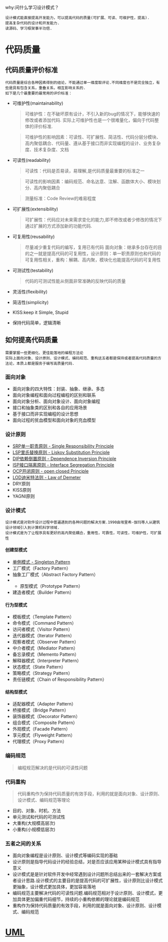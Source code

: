 why:问什么学习设计模式？ 

    设计模式能直接提高开发能力，可以提高代码的质量(可扩展、可读、可维护性，提高).
    提高复杂代码的设计和开发能力.
    读源码、学习框架事半功倍.


# 代码质量

## 代码质量评价标准
    代码质量是综合各种因素得到的结论，不能通过单一维度取评论.不同维度也不是完全独立，有些是具有包含关系，重叠关系，相互影响关系的.
    如下是几个最重要的最常用的评价标准：

* 可维护性(maintainability)
    >可维护性：在不破坏原有设计，不引入新的bug的情况下，能够快速的修改或者添加代码.
    实际上可维护性也是一个很难量化，偏向于代码整体的评价标准.
    
    >可维护性的影响因素：可读性、可扩展性、简洁性、代码分层分模块、高内聚低耦合、代码量、遵从基于接口而非实现编程的设计、业务复杂度、技术复杂度、文档

* 可读性(readability)
    >可读性：代码是否易读，易理解,是代码质量最重要的标准之一
    
    >可读性的影响因素：编码规范、命名达意、注解、函数体大小、模块划分、高内聚低耦合
    
    > 测量标准：Code Review的难易程度

* 可扩展性(extensibility)
    >可扩展性：代码应对未来需求变化的能力,即不修改或者少修改的情况下通过扩展的方式添加新的功能代码.
* 可复用性(reusability)
    >尽量减少重复代码的编写，复用已有代码
    面向对象：继承多台存在的目的之一就是提高代码的可复用性，设计原则：单一职责原则也和代码的可复用性相关，重构：解耦、高内聚，模块化也能提高代码的可复用性

* 可测试性(testability)
    >代码的可测试性能从侧面非常准确的反映代码的质量

* 灵活性(flexibility)

* 简洁性(simplicity)
* KISS:keep it Simple, Stupid
* 保持代码简单，逻辑清晰

## 如何提高代码质量
    需要掌握一些更细化、更佳能落地的编程方法论
    实际上面向对象、设计原则、设计模式、编码规范、重构这五者都是保持或者提高代码质量的方法论，本质上都是服务于编写高质量代码.

### 面向对象

* 面向对象的四大特性：封装、抽象、继承、多态
* 面向对象编程和面向过程编程的区别和联系
* 面向对象分析、面向对象设计、面向对象编程
* 接口和抽象类的区别和各自的应用场景
* 基于接口而非实现编程的设计思想
* 面向过程的贫血模型和面向对象的充血模型

### 设计原则

* [SRP单一职责原则 - Single Responsibility Principle](docs/designPrinciples/SRP.md)
* [LSP里氏替换原则 - Liskov Substitution Principle](docs/designPrinciples/LSP.md)
* [DIP依赖倒置原则 - Dependence Inversion Principle](docs/designPrinciples/DIP.md)
* [ISP接口隔离原则 - Interface Segregation Principle](docs/designPrinciples/ISP.md)
* [OCP开闭原则 - open closed Principle](docs/designPrinciples/OCP.md)
* [LOD迪米特法则 - Law of Demeter](docs/designPrinciples/LOD.md)
* DRY原则
* KISS原则
* YAGNI原则

### 设计模式
    设计模式是对软件设计过程中普遍遇到的各种问题的解决方案.1990由埃里希-伽玛等人从建筑设计领域引入到计算机科学领域.
    设计模式是为了让程序具有更好的高内聚低耦合，重用性，可靠性，可读性，可维护性，可扩展性

#### 创建型模式
* [单例模式 - Singleton Pattern](docs/designpattern/SingletonPattern.md)
* 工厂模式（Factory Pattern）
* 抽象工厂模式（Abstract Factory Pattern）
* * 原型模式（Prototype Pattern）
* 建造者模式（Builder Pattern）

#### 行为型模式

* 模板模式（Template Pattern）
* 命令模式（Command Pattern）
* 访问者模式（Visitor Pattern）
* 迭代器模式（Iterator Pattern）
* 观察者模式（Observer Pattern）
* 中介者模式（Mediator Pattern）
* 备忘录模式（Memento Pattern）
* 解释器模式（Interpreter Pattern）
* 状态模式（State Pattern）
* 策略模式（Strategy Pattern）
* 责任链模式（Chain of Responsibility Pattern）

#### 结构型模式

* 适配器模式（Adapter Pattern）
* 桥接模式（Bridge Pattern）
* 装饰器模式（Decorator Pattern）
* 组合模式（Composite Pattern）
* 外观模式（Facade Pattern）
* 享元模式（Flyweight Pattern）
* 代理模式（Proxy Pattern）

### 编码规范
>编程规范解决的是代码的可读性问题

### 代码重构
>代码重构作为保持代码质量的有效手段，利用的就是面向对象、设计原则、设计模式、编码规范等理论
* 目的、对象、时机、方法
* 单元测试和代码的可测试性
* 大重构(大规模高层次)
* 小重构(小规模低层次)

### 五者之间的关系
* 面向对象编程是设计原则、设计模式等编码实现的基础
* 设计原则是指导代码设计的经验总结，对是否应该应用某种设计模式具有指导意义
* 设计模式是是针对软件开发中经常遇到设计问题所总结出来的一套解决方案或者设计思路.设计模式的主要目的是提高代码的可扩展性，设计原则比设计模式更抽象，设计模式更加具体，更加容易落地
* 编码规范主要解决代码的可读性问题.编码规范相对于设计原则、设计模式，更加具体更加偏重代码细节，持续的小重构依赖的理论就是编码规范
* 重构作为保持代码质量的有效手段，利用的就是面向对象、设计原则、设计模式、编码规范

#  [UML](docs/uml/UML.md)
